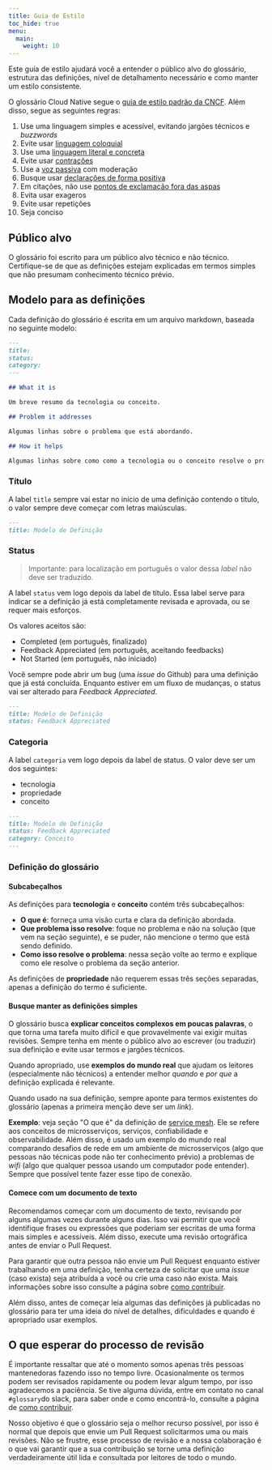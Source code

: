 ```yaml
---
title: Guia de Estilo
toc_hide: true
menu:
  main:
    weight: 10
---
```


Este guia de estilo ajudará você a entender o público alvo do glossário, estrutura das definições, nível de detalhamento necessário e como manter um estilo consistente.

O glossário Cloud Native segue o [guia de estilo padrão da CNCF](https://github.com/cncf/foundation/blob/master/style-guide.md). Além disso, segue as seguintes regras:

1. Use uma linguagem simples e acessível, evitando jargões técnicos e *buzzwords*
2. Evite usar [linguagem coloquial](https://pt.wikipedia.org/wiki/Linguagem_coloquial)
3. Use uma [linguagem literal e concreta](http://guidetogrammar.org/grammar/composition/abstract.htm)
4. Evite usar [contrações](https://en.wikipedia.org/wiki/Contraction_(grammar))
5. Use a [voz passiva]((https://www.ef.com/ca/english-resources/english-grammar/passive-voice/)) com moderação
6. Busque usar [declarações de forma positiva](https://examples.yourdictionary.com/positive-sentence-examples.html) 
7. Em citações, não use [pontos de exclamação fora das aspas](https://www.grammarly.com/blog/exclamation-mark/)
8. Evita usar exageros
9. Evite usar repetições
10. Seja conciso

## Público alvo

O glossário foi escrito para um público alvo técnico e não técnico. Certifique-se de que as definições estejam explicadas em termos simples que não presumam conhecimento técnico prévio. 

## Modelo para as definições

Cada definição do glossário é escrita em um arquivo markdown, baseada no seguinte modelo:

```md
---
title: 
status: 
category: 
---

## What it is

Um breve resumo da tecnologia ou conceito.

## Problem it addresses

Algumas linhas sobre o problema que está abordando.

## How it helps

Algumas linhas sobre como como a tecnologia ou o conceito resolve o problema abordado.
```

### Título

A label `title` sempre vai estar no início de uma definição contendo o título, o valor sempre deve começar com letras maiúsculas.

```md
---
title: Modelo de Definição
```

### Status

> Importante: para localização em português o valor dessa *label* não deve ser traduzido.

A label `status` vem logo depois da label de título. Essa label serve para indicar se a definição já está completamente revisada e aprovada, ou se requer mais esforços.


Os valores aceitos são:
- Completed (em português, finalizado)
- Feedback Appreciated  (em português, aceitando feedbacks)
- Not Started (em português, não iniciado)

Você sempre pode abrir um bug (uma *issue* do Github) para uma definição que já está concluída. Enquanto estiver em um fluxo de mudanças, o status vai ser alterado para *Feedback Appreciated*.

```md
---
title: Modelo de Definição
status: Feedback Appreciated
```

### Categoria

A label `categoria` vem logo depois da label de status. O valor deve ser um dos seguintes:

- tecnologia
- propriedade
- conceito

```md
---
title: Modelo de Definição
status: Feedback Appreciated
category: Conceito
---
```

### Definição do glossário

#### Subcabeçalhos
As definições para **tecnologia** e **conceito** contém três subcabeçalhos:

- **O que é**: forneça uma visão curta e clara da definição abordada.
- **Que problema isso resolve**: foque no problema e não na solução (que vem na seção seguinte), e se puder, não mencione o termo que está sendo definido.
- **Como isso resolve o problema**: nessa seção volte ao termo e explique como ele resolve o problema da seção anterior.

As definições de **propriedade** não requerem essas três seções separadas, apenas a definição do termo é suficiente.

#### Busque manter as definições simples

O glossário busca **explicar conceitos complexos em poucas palavras**, o que torna uma tarefa muito difícil e que provavelmente vai exigir muitas revisões. Sempre tenha em mente
o público alvo ao escrever (ou traduzir) sua definição e evite usar termos e jargões técnicos.

Quando apropriado, use **exemplos do mundo real** que ajudam os leitores (especialmente não técnicos) a entender melhor *quando* e *por que* a definição explicada é relevante.

Quando usado na sua definição, sempre aponte para termos existentes do glossário (apenas a primeira menção deve ser um *link*).

**Exemplo**: veja seção "O que é" da definição de [service mesh](https://glossary.cncf.io/service_mesh/). Ele se refere aos conceitos de microsserviços, serviços, confiabilidade e observabilidade. Além disso, é usado um exemplo do mundo real comparando desafios de rede em um ambiente de microsserviços (algo que pessoas não técnicas pode não ter conhecimento prévio) a problemas de *wifi* (algo que qualquer pessoa usando um computador pode entender). Sempre que possível tente fazer esse tipo de conexão. 

#### Comece com um documento de texto

Recomendamos começar com um documento de texto, revisando por alguns algumas vezes durante alguns dias. Isso vai permitir que você identifique frases ou expressões que poderiam
ser escritas de uma forma mais simples e acessíveis. Além disso, execute uma revisão ortográfica antes de enviar o Pull Request.

Para garantir que outra pessoa não envie um Pull Request enquanto estiver trabalhando em uma definição, tenha certeza de solicitar que uma *issue* (caso exista) seja atribuída a você ou crie uma caso não exista. Mais informações sobre isso consulte a página sobre [como contribuir](https://glossary.cncf.io/contribute/).

Além disso, antes de começar leia algumas das definições já publicadas no glossário para ter uma ideia do nível de detalhes, dificuldades e quando é apropriado usar exemplos.

## O que esperar do processo de revisão

É importante ressaltar que até o momento somos apenas três pessoas mantenedoras fazendo isso no tempo livre. Ocasionalmente os termos podem ser revisados rapidamente ou podem levar algum tempo, por isso agradecemos a paciência. Se tive alguma dúvida, entre em contato no canal `#glossary`do slack, para saber onde e como encontrá-lo, consulte a página 
de [como contribuir](https://glossary.cncf.io/contribute/).

Nosso objetivo é que o glossário seja o melhor recurso possível, por isso é normal que depois que envie um Pull Request solicitarmos uma ou mais revisões. Não se frustre, esse processo de revisão  e a nossa colaboração é o que vai garantir que a sua contribuição se torne uma definição verdadeiramente útil lida e consultada por leitores de todo o mundo. 

